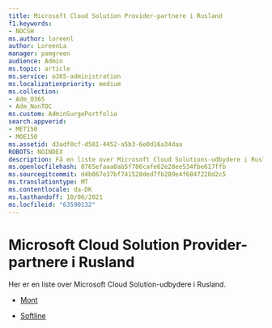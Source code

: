 ```yaml
---
title: Microsoft Cloud Solution Provider-partnere i Rusland
f1.keywords:
- NOCSH
ms.author: loreenl
author: LoreenLa
manager: pamgreen
audience: Admin
ms.topic: article
ms.service: o365-administration
ms.localizationpriority: medium
ms.collection:
- Adm_O365
- Adm_NonTOC
ms.custom: AdminSurgePortfolio
search.appverid:
- MET150
- MOE150
ms.assetid: d3adf0cf-d581-4452-a5b3-6e0d16a34daa
ROBOTS: NOINDEX
description: Få en liste over Microsoft Cloud Solutions-udbydere i Rusland.
ms.openlocfilehash: 0765efaaa8ab5f786cafe62e28ee534fbe617ffb
ms.sourcegitcommit: d4b867e37bf741528ded7fb289e4f6847228d2c5
ms.translationtype: MT
ms.contentlocale: da-DK
ms.lasthandoff: 10/06/2021
ms.locfileid: "63590132"
---
```

# <a name="microsoft-cloud-solution-provider-partners-in-russia"></a>Microsoft Cloud Solution Provider-partnere i Rusland
Her er en liste over Microsoft Cloud Solution-udbydere i Rusland.
  
- [Mont](https://www.mont.com/ru-ru/)
    
- [Softline](https://softline.ru/)
    

